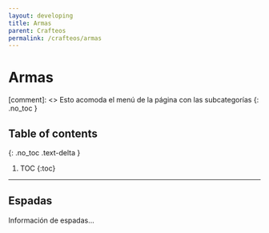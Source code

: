 ```yaml
---
layout: developing
title: Armas
parent: Crafteos
permalink: /crafteos/armas
---
```


# Armas
[comment]: <> Esto acomoda el menú de la página con las subcategorías
{: .no_toc }
## Table of contents
{: .no_toc .text-delta }
1. TOC
{:toc}

---

## Espadas

Información de espadas...